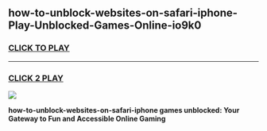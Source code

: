 
## how-to-unblock-websites-on-safari-iphone-Play-Unblocked-Games-Online-io9k0
<h3>
<a href="https://premium76.site?title=how-to-unblock-websites-on-safari-iphone&ref=25A">CLICK TO PLAY</a></h3>
<hr>

<h3>
<a href="https://premium76.site?title=how-to-unblock-websites-on-safari-iphone&ref=25A">CLICK 2 PLAY</a>
  
</h3>

<a href="https://premium76.site?title=how-to-unblock-websites-on-safari-iphone&ref=25A"><img src="https://clearcache.store/games.png"></a>


**how-to-unblock-websites-on-safari-iphone games unblocked: Your Gateway to Fun and Accessible Online Gaming**
